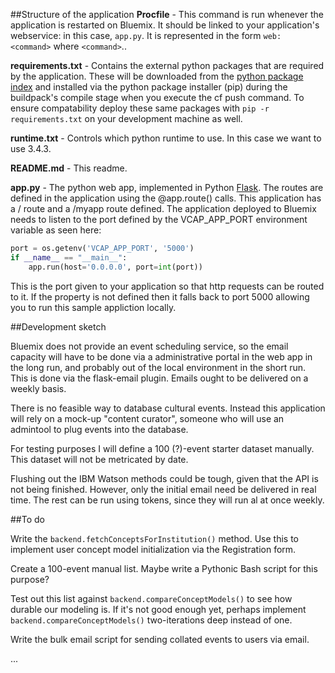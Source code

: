 ##Structure of the application
**Procfile** - This command is run whenever the application is restarted on Bluemix. It should be linked to your application's webservice: in this case, `app.py`. It is represented in the form `web: <command>` where `<command>`..

**requirements.txt** - Contains the external python packages that are required by the application. These will be downloaded from the [python package index](https://pypi.python.org/pypi/) and installed via the python package installer (pip) during the buildpack's compile stage when you execute the cf push command. To ensure compatability deploy these same packages with `pip -r requirements.txt` on your development machine as well.

**runtime.txt** - Controls which python runtime to use. In this case we want to use 3.4.3. 

**README.md** - This readme.

**app.py** - The python web app, implemented in Python [Flask](http://flask.pocoo.org/). The routes are defined in the application using the @app.route() calls. This application has a / route and a /myapp route defined. The application deployed to Bluemix needs to listen to the port defined by the VCAP_APP_PORT environment variable as seen here:
```python
port = os.getenv('VCAP_APP_PORT', '5000')
if __name__ == "__main__":
    app.run(host='0.0.0.0', port=int(port))
```

This is the port given to your application so that http requests can be routed to it. If the property is not defined then it falls back to port 5000 allowing you to run this sample appliction locally.

##Development sketch

Bluemix does not provide an event scheduling service, so the email capacity will have to be done via a administrative portal in the web app in the long run, and probably out of the local environment in the short run. This is done via the flask-email plugin. Emails ought to be delivered on a weekly basis.

There is no feasible way to database cultural events. Instead this application will rely on a mock-up "content curator", someone who will use an admintool to plug events into the database.

For testing purposes I will define a 100 (?)-event starter dataset manually. This dataset will not be metricated by date.

Flushing out the IBM Watson methods could be tough, given that the API is not being finished. However, only the initial email need be delivered in real time. The rest can be run using tokens, since they will run al at once weekly.

##To do

Write the `backend.fetchConceptsForInstitution()` method. Use this to implement user concept model initialization via the Registration form.

Create a 100-event manual list. Maybe write a Pythonic Bash script for this purpose?

Test out this list against `backend.compareConceptModels()` to see how durable our modeling is. If it's not good enough yet, perhaps implement `backend.compareConceptModels()` two-iterations deep instead of one.

Write the bulk email script for sending collated events to users via email.

...